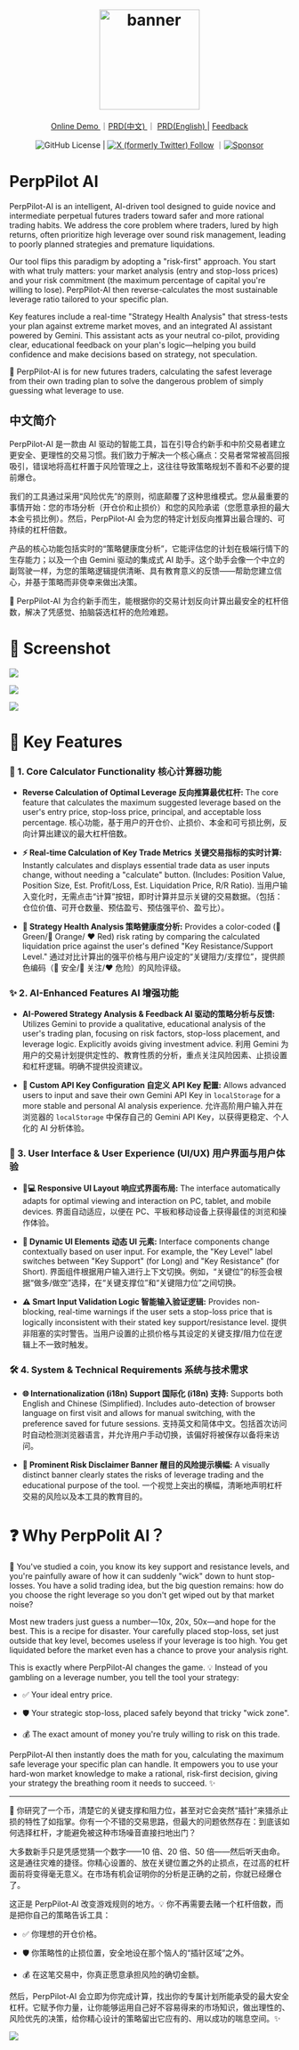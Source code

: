 <h1 align="center">
  <a href="https://perppilot.iamkane.com">
    <img src="asset/perppilot_ai.jpg?raw=true" width="180" height="180" alt="banner" /><br>
  </a>
</h1>

<p align="center"> <a href="https://perppilot.iamkane.com/"> Online Demo </a> ｜<a href="./docs/prd-cn.md">PRD(中文) </a> ｜ <a href="./docs/prd.md">PRD(English) </a> |  <a href="https://github.com/szkane/PerpPilot-AI/issues">Feedback</a><br></p>

<div align="center">
  
 ![GitHub License](https://img.shields.io/github/license/szkane/PerpPilot-AI) | <a href="https://x.com/intent/follow?screen_name=szkane" target="_blank"> ![X (formerly Twitter) Follow](https://img.shields.io/twitter/follow/szkane)</a> ｜<a href="docs/sponsor.md" target="_blank">![Sponsor](https://img.shields.io/badge/Sponsor-FF6699.svg?logo=githubsponsors&logoColor=white)</a>
</div>

# PerpPilot AI

PerpPilot-AI is an intelligent, AI-driven tool designed to guide novice and intermediate perpetual futures traders toward safer and more rational trading habits. We address the core problem where traders, lured by high returns, often prioritize high leverage over sound risk management, leading to poorly planned strategies and premature liquidations.

Our tool flips this paradigm by adopting a "risk-first" approach. You start with what truly matters: your market analysis (entry and stop-loss prices) and your risk commitment (the maximum percentage of capital you're willing to lose). PerpPilot-AI then reverse-calculates the most sustainable leverage ratio tailored to your specific plan.

Key features include a real-time "Strategy Health Analysis" that stress-tests your plan against extreme market moves, and an integrated AI assistant powered by Gemini. This assistant acts as your neutral co-pilot, providing clear, educational feedback on your plan's logic—helping you build confidence and make decisions based on strategy, not speculation.

🎯 PerpPilot-AI is for new futures traders, calculating the safest leverage from their own trading plan to solve the dangerous problem of simply guessing what leverage to use.

## 中文简介

PerpPilot-AI 是一款由 AI 驱动的智能工具，旨在引导合约新手和中阶交易者建立更安全、更理性的交易习惯。我们致力于解决一个核心痛点：交易者常常被高回报吸引，错误地将高杠杆置于风险管理之上，这往往导致策略规划不善和不必要的提前爆仓。

我们的工具通过采用“风险优先”的原则，彻底颠覆了这种思维模式。您从最重要的事情开始：您的市场分析（开仓价和止损价）和您的风险承诺（您愿意承担的最大本金亏损比例）。然后，PerpPilot-AI 会为您的特定计划反向推算出最合理的、可持续的杠杆倍数。

产品的核心功能包括实时的“策略健康度分析”，它能评估您的计划在极端行情下的生存能力；以及一个由 Gemini 驱动的集成式 AI 助手。这个助手会像一个中立的副驾驶一样，为您的策略逻辑提供清晰、具有教育意义的反馈——帮助您建立信心，并基于策略而非侥幸来做出决策。

🎯 PerpPilot-AI 为合约新手而生，能根据你的交易计划反向计算出最安全的杠杆倍数，解决了凭感觉、拍脑袋选杠杆的危险难题。

# 🌠 Screenshot

![](asset/screenshot_1.png)

![](asset/screenshot_2.png)

![](asset/screenshot_3.png)

# 🌟 Key Features

### 🧮 1. Core Calculator Functionality 核心计算器功能

- **Reverse Calculation of Optimal Leverage 反向推算最优杠杆:**
  The core feature that calculates the maximum suggested leverage based on the user's entry price, stop-loss price, principal, and acceptable loss percentage.
  核心功能，基于用户的开仓价、止损价、本金和可亏损比例，反向计算出建议的最大杠杆倍数。

- **⚡ Real-time Calculation of Key Trade Metrics 关键交易指标的实时计算:**
  Instantly calculates and displays essential trade data as user inputs change, without needing a "calculate" button. (Includes: Position Value, Position Size, Est. Profit/Loss, Est. Liquidation Price, R/R Ratio).
  当用户输入变化时，无需点击“计算”按钮，即时计算并显示关键的交易数据。（包括：仓位价值、可开仓数量、预估盈亏、预估强平价、盈亏比）。

- **🚦 Strategy Health Analysis 策略健康度分析:**
  Provides a color-coded (💚 Green/🧡 Orange/ ❤️ Red) risk rating by comparing the calculated liquidation price against the user's defined "Key Resistance/Support Level."
  通过对比计算出的强平价格与用户设定的“关键阻力/支撑位”，提供颜色编码（💚 安全/🧡 关注/❤️ 危险）的风险评级。

### ✨ 2. AI-Enhanced Features AI 增强功能

- **AI-Powered Strategy Analysis & Feedback AI 驱动的策略分析与反馈:**
  Utilizes Gemini to provide a qualitative, educational analysis of the user's trading plan, focusing on risk factors, stop-loss placement, and leverage logic. Explicitly avoids giving investment advice.
  利用 Gemini 为用户的交易计划提供定性的、教育性质的分析，重点关注风险因素、止损设置和杠杆逻辑。明确不提供投资建议。

- **🔑 Custom API Key Configuration 自定义 API Key 配置:**
  Allows advanced users to input and save their own Gemini API Key in `localStorage` for a more stable and personal AI analysis experience.
  允许高阶用户输入并在浏览器的 `localStorage` 中保存自己的 Gemini API Key，以获得更稳定、个人化的 AI 分析体验。

### 🎨 3. User Interface & User Experience (UI/UX) 用户界面与用户体验

- **📱💻 Responsive UI Layout 响应式界面布局:**
  The interface automatically adapts for optimal viewing and interaction on PC, tablet, and mobile devices.
  界面自动适应，以便在 PC、平板和移动设备上获得最佳的浏览和操作体验。

- **🔄 Dynamic UI Elements 动态 UI 元素:**
  Interface components change contextually based on user input. For example, the "Key Level" label switches between "Key Support" (for Long) and "Key Resistance" (for Short).
  界面组件根据用户输入进行上下文切换。例如，“关键位”的标签会根据“做多/做空”选择，在“关键支撑位”和“关键阻力位”之间切换。

- **⚠️ Smart Input Validation Logic 智能输入验证逻辑:**
  Provides non-blocking, real-time warnings if the user sets a stop-loss price that is logically inconsistent with their stated key support/resistance level.
  提供非阻塞的实时警告。当用户设置的止损价格与其设定的关键支撑/阻力位在逻辑上不一致时触发。

### 🛠️ 4. System & Technical Requirements 系统与技术需求

- **🌐 Internationalization (i18n) Support 国际化 (i18n) 支持:**
  Supports both English and Chinese (Simplified). Includes auto-detection of browser language on first visit and allows for manual switching, with the preference saved for future sessions.
  支持英文和简体中文。包括首次访问时自动检测浏览器语言，并允许用户手动切换，该偏好将被保存以备将来访问。

- **📢 Prominent Risk Disclaimer Banner 醒目的风险提示横幅:**
  A visually distinct banner clearly states the risks of leverage trading and the educational purpose of the tool.
  一个视觉上突出的横幅，清晰地声明杠杆交易的风险以及本工具的教育目的。

# ❓ Why PerpPolit AI？

🧠 You've studied a coin, you know its key support and resistance levels, and you're painfully aware of how it can suddenly "wick" down to hunt stop-losses. You have a solid trading idea, but the big question remains: how do you choose the right leverage so you don't get wiped out by that market noise?

Most new traders just guess a number—10x, 20x, 50x—and hope for the best. This is a recipe for disaster. Your carefully placed stop-loss, set just outside that key level, becomes useless if your leverage is too high. You get liquidated before the market even has a chance to prove your analysis right.

This is exactly where PerpPilot-AI changes the game. 💡 Instead of you gambling on a leverage number, you tell the tool your strategy:

- ✅ Your ideal entry price.

- 🛡️ Your strategic stop-loss, placed safely beyond that tricky "wick zone".

- 💰 The exact amount of money you're truly willing to risk on this trade.

PerpPilot-AI then instantly does the math for you, calculating the maximum safe leverage your specific plan can handle. It empowers you to use your hard-won market knowledge to make a rational, risk-first decision, giving your strategy the breathing room it needs to succeed. ✨

---

🧠 你研究了一个币，清楚它的关键支撑和阻力位，甚至对它会突然“插针”来猎杀止损的特性了如指掌。你有一个不错的交易思路，但最大的问题依然存在：到底该如何选择杠杆，才能避免被这种市场噪音直接扫地出门？

大多数新手只是凭感觉猜一个数字——10 倍、20 倍、50 倍——然后听天由命。这是通往灾难的捷径。你精心设置的、放在关键位置之外的止损点，在过高的杠杆面前将变得毫无意义。在市场有机会证明你的分析是正确的之前，你就已经爆仓了。

这正是 PerpPilot-AI 改变游戏规则的地方。💡 你不再需要去赌一个杠杆倍数，而是把你自己的策略告诉工具：

- ✅ 你理想的开仓价格。

- 🛡️ 你策略性的止损位置，安全地设在那个恼人的“插针区域”之外。

- 💰 在这笔交易中，你真正愿意承担风险的确切金额。

然后，PerpPilot-AI 会立即为你完成计算，找出你的专属计划所能承受的最大安全杠杆。它赋予你力量，让你能够运用自己好不容易得来的市场知识，做出理性的、风险优先的决策，给你精心设计的策略留出它应有的、用以成功的喘息空间。✨

![](asset/banner.png)
